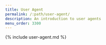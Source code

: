 ```yaml
---
title: User Agent
permalink: /:path/user-agent/
description: An introduction to user agents
menu_order: 3300
---
```


{% include user-agent.md %}
